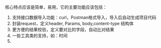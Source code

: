 核心特点应该是简单，易用，它的主要功能应该包括：
1. 支持接口数据导入功能：curl，Postman格式导入，导入后自动生成项目代码
2. 封装request，定义header, Params, body,content-type 结构体
3. 更方便的结果校验，定义要对比的字段，自动比对结果
4. 一些工具类的支持，如：时间
5. 